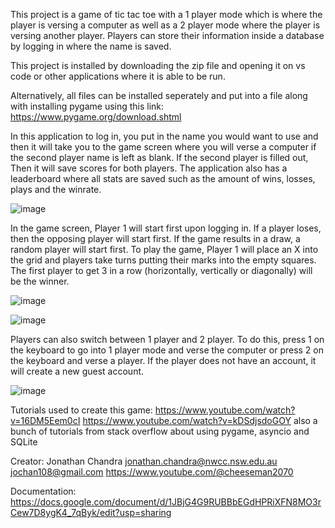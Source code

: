 This project is a game of tic tac toe with a 1 player mode which is where the player is versing a computer as well as a 2 player mode where the player is versing another player.
Players can store their information inside a database by logging in where the name is saved.

This project is installed by downloading the zip file and opening it on vs code or other applications where it is able to be run.

Alternatively, all files can be installed seperately and put into a file along with installing pygame using this link:
https://www.pygame.org/download.shtml

In this application to log in, you put in the name you would want to use and then it will take you to the game screen where you will verse a computer if the second player name is left as blank. 
If the second player is filled out, Then it will save scores for both players. The application also has a leaderboard where all stats are saved such as the amount of wins, losses, plays and the
winrate.

![image](https://github.com/user-attachments/assets/1da4442e-a304-45ef-b73d-16280c722435)


In the game screen, Player 1 will start first upon logging in. If a player loses, then the opposing player will start first. If the game results in a draw, a random player will start first. To play
the game, Player 1 will place an X into the grid and players take turns putting their marks into the empty squares. The first player to get 3 in a row (horizontally, vertically or diagonally) will be
the winner.

![image](https://github.com/user-attachments/assets/46b47b95-8033-4973-9fba-949b956f191c)

![image](https://github.com/user-attachments/assets/0bc0c481-ef03-48b6-9ba9-f2849e6e4a12)

Players can also switch between 1 player and 2 player. To do this, press 1 on the keyboard to go into 1 player mode and verse the computer or press 2 on the keyboard and verse a player. If the player does
not have an account, it will create a new guest account.

![image](https://github.com/user-attachments/assets/b91a3910-2059-42fb-9f20-0e9296f50e29)

Tutorials used to create this game:
https://www.youtube.com/watch?v=16DM5Eem0cI
https://www.youtube.com/watch?v=kDSdjsdoGOY
also a bunch of tutorials from stack overflow about using pygame, asyncio and SQLite

Creator: 
Jonathan Chandra
jonathan.chandra@nwcc.nsw.edu.au
jochan108@gmail.com
https://www.youtube.com/@cheeseman2070

Documentation:
https://docs.google.com/document/d/1JBjG4G9RUBBbEGdHPRiXFN8MO3rCew7D8ygK4_7qByk/edit?usp=sharing
